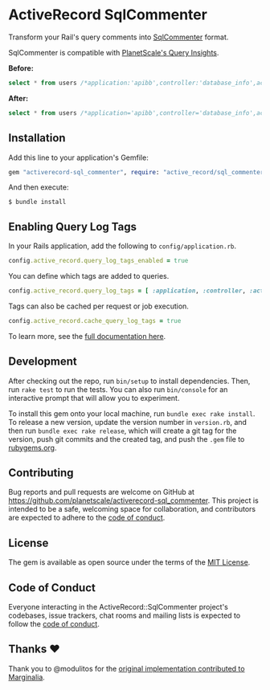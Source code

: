 # ActiveRecord SqlCommenter

Transform your Rail's query comments into [SqlCommenter](https://google.github.io/sqlcommenter/) format.

SqlCommenter is compatible with [PlanetScale's Query Insights](https://docs.planetscale.com/concepts/query-insights).

**Before:**
```sql
select * from users /*application:'apibb',controller:'database_info',action:'show'*/
```

**After:**
```sql
select * from users /*application='apibb',controller='database_info',action='show'*/
```

## Installation

Add this line to your application's Gemfile:

```ruby
gem "activerecord-sql_commenter", require: "active_record/sql_commenter"
```

And then execute:

    $ bundle install

## Enabling Query Log Tags
In your Rails application, add the following to `config/application.rb`.

```ruby
config.active_record.query_log_tags_enabled = true
```

You can define which tags are added to queries.

```ruby
config.active_record.query_log_tags = [ :application, :controller, :action, :job ]
```

Tags can also be cached per request or job execution.

```ruby
config.active_record.cache_query_log_tags = true
```

To learn more, see the [full documentation here](https://api.rubyonrails.org/classes/ActiveRecord/QueryLogs.html).

## Development

After checking out the repo, run `bin/setup` to install dependencies. Then, run `rake test` to run the tests. You can also run `bin/console` for an interactive prompt that will allow you to experiment.

To install this gem onto your local machine, run `bundle exec rake install`. To release a new version, update the version number in `version.rb`, and then run `bundle exec rake release`, which will create a git tag for the version, push git commits and the created tag, and push the `.gem` file to [rubygems.org](https://rubygems.org).

## Contributing

Bug reports and pull requests are welcome on GitHub at https://github.com/planetscale/activerecord-sql_commenter. This project is intended to be a safe, welcoming space for collaboration, and contributors are expected to adhere to the [code of conduct](https://github.com/mscoutermarsh/activerecord-sql_commenter/blob/main/CODE_OF_CONDUCT.md).

## License

The gem is available as open source under the terms of the [MIT License](https://opensource.org/licenses/MIT).

## Code of Conduct

Everyone interacting in the ActiveRecord::SqlCommenter project's codebases, issue trackers, chat rooms and mailing lists is expected to follow the [code of conduct](https://github.com/mscoutermarsh/activerecord-sql_commenter/blob/main/CODE_OF_CONDUCT.md).

## Thanks ❤️
Thank you to @modulitos for the [original implementation contributed to Marginalia](https://github.com/basecamp/marginalia/pull/130).
